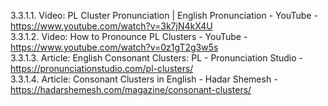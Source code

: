 3.3.1.1. Video: PL Cluster Pronunciation | English Pronunciation - YouTube - https://www.youtube.com/watch?v=3k7jN4kX4U  
3.3.1.2. Video: How to Pronounce PL Clusters - YouTube - https://www.youtube.com/watch?v=0z1gT2g3w5s  
3.3.1.3. Article: English Consonant Clusters: PL - Pronunciation Studio - https://pronunciationstudio.com/pl-clusters/  
3.3.1.4. Article: Consonant Clusters in English - Hadar Shemesh - https://hadarshemesh.com/magazine/consonant-clusters/  
